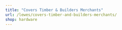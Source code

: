 ```yaml
---
title: "Covers Timber & Builders Merchants"
url: /lewes/covers-timber-and-builders-merchants/
shop: hardware
---
```

